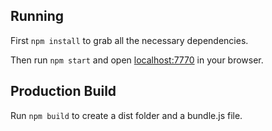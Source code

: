 
## Running

First `npm install` to grab all the necessary dependencies. 

Then run `npm start` and open <localhost:7770> in your browser.

## Production Build

Run `npm build` to create a dist folder and a bundle.js file.